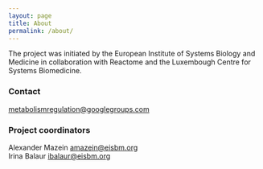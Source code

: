 ```yaml
---
layout: page
title: About
permalink: /about/
---
```


The project was initiated by the European Institute of Systems Biology and Medicine in collaboration with Reactome and the Luxembough Centre for Systems Biomedicine.

### Contact

[metabolismregulation@googlegroups.com](mailto:metabolismregulation@googlegroups.com)

### Project coordinators

Alexander Mazein [amazein@eisbm.org](mailto:amazein@eisbm.org)<br />
Irina Balaur [ibalaur@eisbm.org](mailto:ibalaur@eisbm.org)
